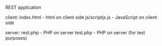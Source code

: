 REST application

client:
index.html - html on client side
js/scriptjs.js -  JavaScript  on client side

server:
rest.php - PHP on server
test.php - PHP on server (for test purposes)



